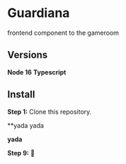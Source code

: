 # Guardiana
frontend component to the gameroom

## Versions
**Node 16**
**Typescript**

## Install
**Step 1:** Clone this repository.

**yada yada

**yada**

**Step 9:** :tada:
